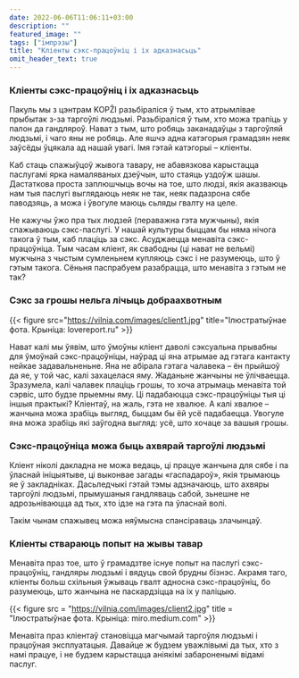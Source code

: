 ```yaml
---
date: 2022-06-06T11:06:11+03:00
description: ""
featured_image: ""
tags: ["імпрэзы"]
title: "Кліенты сэкс-працоўніц і іх адказнасьць"
omit_header_text: true
---
```



### Кліенты сэкс-працоўніц і іх адказнасьць

Пакуль мы з цэнтрам KOPŽI разьбіраліся ў тым, хто атрымлівае прыбытак з-за таргоўлі людзьмі. Разьбіраліся ў тым, хто можа трапіць у палон да гандляроў. Нават з тым, што робяць заканадаўцы з таргоўляй людзьмі, і чаго яны не робяць. Але яшчэ адна катэгорыя грамадзян неяк заўсёды ўцякала ад нашай увагі. Імя гэтай катэгорыі – кліенты.

Каб стаць спажыўцоў жывога тавару, не абавязкова карыстацца паслугамі ярка намаляваных дзеўчын, што стаяць уздоўж шашы. Дастаткова проста заплюшчыць вочы на тое, што людзі, якія аказваюць нам тыя паслугі выглядаюць неяк не так, неяк падазрона сябе паводзяць, а можа і ўвогуле маюць сьляды гвалту на целе.

Не кажучы ўжо пра тых людзей (пераважна гэта мужчыны), якія спажываюць сэкс-паслугі. У нашай культуры быццам бы няма нічога такога ў тым, каб плаціць за сэкс. Асуджаецца менавіта сэкс-працоўніца. Тым часам кліент, як свабодны (ці нават не вельмі) мужчына з чыстым сумленьнем купляюць сэкс і не разумеюць, што ў гэтым такога. Сёньня паспрабуем разабрацца, што менавіта з гэтым не так?

### Сэкс за грошы нельга лічыць добраахвотным

{{< figure src="https://vilnia.com/images/client1.jpg" title="Ілюстратыўнае фота. Крыніца: lovereport.ru" >}}

Нават калі мы ўявім, што ўмоўны кліент даволі сэксуальна прывабны для ўмоўнай сэкс-працоўніцы, наўрад ці яна атрымае ад гэтага кантакту нейкае задавальненьне. Яна не абірала гэтага чалавека – ён прыйшоў да яе, у той час, калі захацелася яму. Жаданьне жанчыны не ўлічваецца. Зразумела, калі чалавек плаціць грошы, то хоча атрымаць менавіта той сэрвіс, што будзе прыемны яму. Ці падабаюцца сэкс-працоўніцы тыя ці іншыя практыкі? Кліентаў, на жаль, гэта не хвалюе. А калі хвалюе – жанчына можа зрабіць выгляд, быццам бы ёй усё падабаецца. Увогуле яна можа зрабіць які заўгодна выгляд: усё, што хочаце за вашыя грошы.

### Сэкс-працоўніца можа быць ахвярай таргоўлі людзьмі

Кліент ніколі дакладна не можа ведаць, ці працуе жанчына для сябе і па ўласнай ініцыятыве, ці выконвае загады «гаспадароў», якія трымаюць яе ў закладніках. Дасьледчыкі гэтай тэмы адзначаюць, што ахвяры таргоўлі людзьмі, прымушаныя гандляваць сабой, зьнешне не адрозьніваюцца ад тых, хто ідзе на гэта па ўласнай волі.

Такім чынам спажывец можа няўмысна спансіраваць злачынцаў.

### Кліенты ствараюць попыт на жывы тавар

Менавіта праз тое, што ў грамадзтве існуе попыт на паслугі сэкс-працоўніц, гандляры людзьмі і вядуць свой брудны бізнэс. Акрамя таго, кліенты больш схільныя ўжываць гвалт адносна сэкс-працоўніц, бо разумеюць, што жанчына не паскардзіцца на іх у паліцыю.

{{< figure src = "https://vilnia.com/images/client2.jpg" title = "Ілюстратыўнае фота. Крыніца: miro.medium.com" >}}

Менавіта праз кліентаў становіцца магчымай таргоўля людзьмі і працоўная эксплуатацыя. Давайце ж будзем уважлівымі да тых, хто з намі працуе, і не будзем карыстацца аніякімі забароненымі відамі паслуг.
